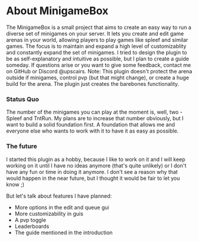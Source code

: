 # About MinigameBox

The MinigameBox is a small project that aims to create an easy way to run a diverse set of
minigames on your server. It lets you create and edit game arenas in your world, allowing players to play games like
spleef and similar games. The focus is to maintain and expand a high level of customizablity and constantly expand the set
of minigames. I tried to design the plugin to be as self-explanatory and intuitive as possible, but I plan to
create a guide someday. If questions arise or you want to give some feedback, contact me on GitHub or Discord @upscairs.
Note: This plugin doesn't protect the arena outside if minigames, control pvp (but that might change), or create a huge 
build for the arena. The plugin just creates the barebones functionality.

### Status Quo

The number of the minigames you can play at the moment is, well, two - Spleef and TntRun. My plans are to increase that number
obviously, but I want to build a solid foundation first. A foundation that allows me and everyone else who wants to 
work with it to have it as easy as possible.

### The future

I started this plugin as a hobby, because I like to work on it and I will keep working on it until I have no ideas 
anymore (that's quite unlikely) or I don't have any fun or time in doing it anymore. I don't see a reason why that
would happen in the near future, but I thought it would be fair to let you know ;)

But let's talk about features I have planned:

- More options in the edit and queue gui
- More customizability in guis
- A pvp toggle
- Leaderboards
- The guide mentioned in the introduction